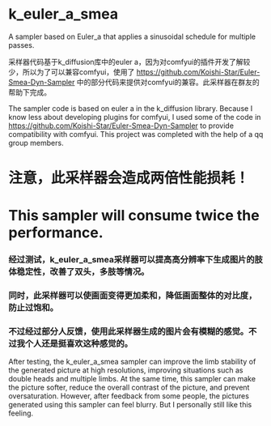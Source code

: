 # k_euler_a_smea
A sampler based on Euler_a that applies a sinusoidal schedule for multiple passes.

采样器代码基于k_diffusion库中的euler a，因为对comfyui的插件开发了解较少，所以为了可以兼容comfyui，使用了 https://github.com/Koishi-Star/Euler-Smea-Dyn-Sampler 中的部分代码来提供对comfyui的兼容。此采样器在群友的帮助下完成。

The sampler code is based on euler a in the k_diffusion library. Because I know less about developing plugins for comfyui, I used some of the code in https://github.com/Koishi-Star/Euler-Smea-Dyn-Sampler to provide compatibility with comfyui. This project was completed with the help of a qq group members.

# 注意，此采样器会造成两倍性能损耗！
# This sampler will consume twice the performance.

### 经过测试，k_euler_a_smea采样器可以提高高分辨率下生成图片的肢体稳定性，改善了双头，多肢等情况。
### 同时，此采样器可以使画面变得更加柔和，降低画面整体的对比度，防止过饱和。
### 不过经过部分人反馈，使用此采样器生成的图片会有模糊的感觉。不过我个人还是挺喜欢这种感觉的。
After testing, the k_euler_a_smea sampler can improve the limb stability of the generated picture at high resolutions, improving situations such as double heads and multiple limbs. At the same time, this sampler can make the picture softer, reduce the overall contrast of the picture, and prevent oversaturation.
However, after feedback from some people, the pictures generated using this sampler can feel blurry. But I personally still like this feeling.


